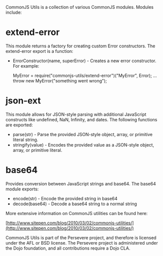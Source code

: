 CommonJS Utils is a collection of various CommonJS modules. Modules include:

# extend-error
This module returns a factory for creating custom Error constructors. The extend-error 
export is a function:

* ErrorConstructor(name, superError) - Creates a new error constructor. For example:

    MyError = require("commonjs-utils/extend-error")("MyError", Error);
    ...
    throw new MyError("something went wrong");  

# json-ext
This module allows for JSON-style parsing with additional JavaScript constructs like
undefined, NaN, Infinity, and dates. The following functions are exported:

* parse(str) - Parse the provided JSON-style object, array, or primitive literal string.
* stringify(value) - Encodes the provided value as a JSON-style object, array, or primitive literal.

# base64 
Provides conversion between JavaScript strings and base64. The base64 module exports:

* encode(str) - Encode the provided string in base64
* decode(base64) - Decode a base64 string to a normal string

More extensive information on CommonJS utilities can be found here:

[http://www.sitepen.com/blog/2010/03/02/commonjs-utilities/](http://www.sitepen.com/blog/2010/03/02/commonjs-utilities/)

CommonJS Utils is part of the Persevere project, and therefore is licensed under the
AFL or BSD license. The Persevere project is administered under the Dojo foundation,
and all contributions require a Dojo CLA.